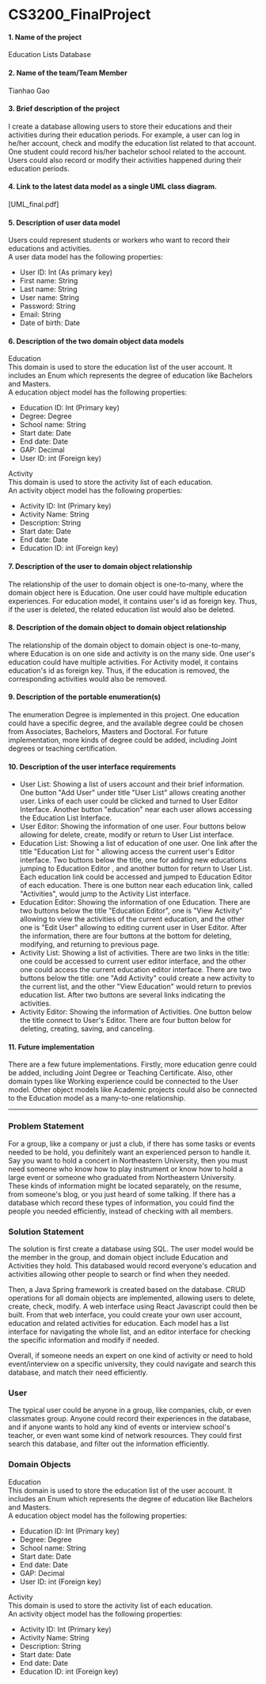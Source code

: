 # CS3200_FinalProject

#### 1. Name of the project
Education Lists Database

#### 2. Name of the team/Team Member
Tianhao Gao

#### 3. Brief description of the project
I create a database allowing users to store their educations and their activities during their education periods.
For example, a user can log in he/her account, check and modify the education list related to that account.
One student could record his/her bachelor school related to the account. 
Users could also record or modify their activities happened during their education periods. 

#### 4. Link to the latest data model as a single UML class diagram. 
[UML_final.pdf]

#### 5. Description of user data model
Users could represent students or workers who want to record their educations and activities. 
<br>
A user data model has the following properties: 
- User ID: Int (As primary key)
- First name: String
- Last name: String
- User name: String
- Password: String
- Email: String
- Date of birth: Date

#### 6. Description of the two domain object data models
Education
<br>
This domain is used to store the education list of the user account. 
It includes an Enum which represents the degree of education like Bachelors and Masters.
<br>
A education object model has the following properties:
- Education ID: Int (Primary key)
- Degree: Degree
- School name: String
- Start date: Date
- End date: Date
- GAP: Decimal
- User ID: int (Foreign key)

Activity
   <br>
   This domain is used to store the activity list of each education. 
   <br>
   An activity object model has the following properties:
- Activity ID: Int (Primary key)
- Activity Name: String
- Description: String
- Start date: Date
- End date: Date
- Education ID: int (Foreign key)

#### 7. Description of the user to domain object relationship
The relationship of the user to domain object is one-to-many, where the domain object here is Education. 
One user could have multiple education experiences. For education model, it contains user's id as foreign key.
Thus, if the user is deleted, the related education list would also be deleted. 

#### 8. Description of the domain object to domain object relationship
The relationship of the domain object to domain object is one-to-many, where Education is on one side and activity
is on the many side. One user's education could have multiple activities. For Activity model, it contains education's id
as foreign key. Thus, if the education is removed, the corresponding activities would also be removed. 

#### 9. Description of the portable enumeration(s)
The enumeration Degree is implemented in this project. One education could have a specific degree, and the available 
degree could be chosen from Associates, Bachelors, Masters and Doctoral. For future implementation, more kinds of degree
could be added, including Joint degrees or teaching certification. 

#### 10. Description of the user interface requirements
- User List: Showing a list of users account and their brief information. One button "Add User" under title "User List" allows
creating another user. Links of each user could be clicked and turned to User Editor Interface. Another button "education" near each user allows accessing the Education List Interface.  
- User Editor: Showing the information of one user. Four buttons below allowing for delete, create, modify or return to 
User List interface. 
- Education List: Showing a list of education of one user. One link after the title "Education List for " allowing access
the current user's Editor interface. Two buttons below the title, one for adding new educations jumping to Education Editor
, and another button for return to User List. Each education link could be accessed and jumped to Education Editor of each 
education. There is one button near each education link, called "Activities", would jump to the Activity List interface. 
- Education Editor: Showing the information of one Education. There are two buttons below the title "Education Editor", 
one is "View Activity" allowing to view the activities of the current education, and the other one is "Edit User" allowing 
to editing current user in User Editor. After the information, there are four buttons at the bottom for deleting, modifying, 
and returning to previous page. 
- Activity List: Showing a list of activities. There are two links in the title: one could be accessed to current user editor
interface, and the other one could access the current education editor interface. There are two buttons below the title:
one "Add Activity" could create a new activity to the current list, and the other "View Education" would return to previos
education list. After two buttons are several links indicating the activities. 
- Activity Editor: Showing the information of Activities. One button below the title connect to User's Editor. There are 
four button below for deleting, creating, saving, and canceling. 


#### 11. Future implementation
There are a few future implementations. Firstly, more education genre could be added, including Joint Degree or Teaching 
Certificate. Also, other domain types like Working experience could be connected to the User model. Other object models 
like Academic projects could also be connected to the Education model as a many-to-one relationship. 

<hr>

### Problem Statement
For a group, like a company or just a club, if there has some tasks or events needed to be hold, you definitely want an
experienced person to handle it. Say you want to hold a concert in Northeastern University, then you must need someone who know how to play instrument
or know how to hold a large event or someone who graduated from Northeastern University. 
These kinds of information might be located separately, on the resume, from someone's blog,
or you just heard of some talking. If there has a database which record these types of information, you could find the people 
you needed efficiently, instead of checking with all members.  

### Solution Statement
The solution is first create a database using SQL. The user model would be the member in the group, and domain object include
Education and Activities they hold. This databased would record everyone's education and activities allowing other people to 
search or find when they needed. 
<br>

Then, a Java Spring framework is created based on the database. CRUD operations for all domain objects are implemented, allowing
users to delete, create, check, modify. A web interface using React Javascript could then be built. From that web interface,
you could create your own user account, education and related activities for education. Each model has a list interface for
navigating the whole list, and an editor interface for checking the specific information and modify if needed.
<br>

Overall, if someone needs an expert on one kind of activity or need to hold event/interview on a specific university, they
could navigate and search this database, and match their need efficiently. 

### User

The typical user could be anyone in a group, like companies, club, or even classmates group. Anyone could record their experiences
in the database, and if anyone wants to hold any kind of events or interview school's teacher, or even want some kind of 
network resources. They could first search this database, and filter out the information efficiently. 

### Domain Objects
Education
<br>
This domain is used to store the education list of the user account.
It includes an Enum which represents the degree of education like Bachelors and Masters.
<br>
A education object model has the following properties:
- Education ID: Int (Primary key)
- Degree: Degree
- School name: String
- Start date: Date
- End date: Date
- GAP: Decimal
- User ID: int (Foreign key)

Activity
<br>
This domain is used to store the activity list of each education.
<br>
An activity object model has the following properties:
- Activity ID: Int (Primary key)
- Activity Name: String
- Description: String
- Start date: Date
- End date: Date
- Education ID: int (Foreign key)